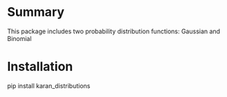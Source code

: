 # Summary 

This package includes two probability distribution functions: Gaussian and Binomial

# Installation

pip install karan_distributions

